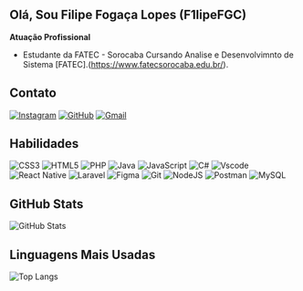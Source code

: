 ## Olá, Sou Filipe Fogaça Lopes (F1lipeFGC)

**Atuação Profissional**
- Estudante da FATEC - Sorocaba Cursando Analise e Desenvolvimnto de Sistema [FATEC].(https://www.fatecsorocaba.edu.br/).

## Contato 
[![Instagram](https://img.shields.io/badge/Instagram-FFF?style=for-the-badge&logo=instagram&logoColor=black)](https://www.instagram.com/f1lipefgc_/)
[![GitHub](https://img.shields.io/badge/GitHub-FFF?style=for-the-badge&logo=github&logoColor=black)](https://github.com/SEUUSERNAME)
[![Gmail](https://img.shields.io/badge/Gmail-FFF?style=for-the-badge&logo=gmail&logoColor=black)](mailto:SEUGMAIL)

## Habilidades
![CSS3](https://img.shields.io/badge/CSS3-FFF?style=for-the-badge&logo=css3&logoColor=black)
![HTML5](https://img.shields.io/badge/HTML5-FFF?style=for-the-badge&logo=html5&logoColor=black)
![PHP](https://img.shields.io/badge/PHP-FFF?style=for-the-badge&logo=php&logoColor=black)
![Java](https://img.shields.io/badge/java-FFF?style=for-the-badge&logo=openjdk&logoColor=black)
![JavaScript](https://img.shields.io/badge/JavaScript-FFF?style=for-the-badge&logo=javascript&logoColor=black)
![C#](https://img.shields.io/badge/C%23-FFF?style=for-the-badge&logo=c-sharp&logoColor=black)
![Vscode](https://img.shields.io/badge/Vscode-FFF?style=for-the-badge&logo=visual-studio-code&logoColor=black)
![React Native](https://img.shields.io/badge/React_Native-FFF?style=for-the-badge&logo=react&logoColor=black)
![Laravel](https://img.shields.io/badge/laravel-FFF?style=for-the-badge&logo=laravel&logoColor=black)
![Figma](https://img.shields.io/badge/Figma-FFF?style=for-the-badge&logo=figma&logoColor=black)
![Git](https://img.shields.io/badge/GIT-FFF?style=for-the-badge&logo=git&logoColor=black)
![NodeJS](https://img.shields.io/badge/node.js-FFF?style=for-the-badge&logo=node.js&logoColor=black)
![Postman](https://img.shields.io/badge/Postman-FFF?style=for-the-badge&logo=Postman&logoColor=black)
![MySQL](https://img.shields.io/badge/MySQL-FFF?style=for-the-badge&logo=mysql&logoColor=black)

## GitHub Stats

![GitHub Stats](https://github-readme-stats.vercel.app/api?username=F1lipeFGC&theme=transparent&bg_color=FFF&border_color=000&show_icons=true&icon_color=000&title_color=000&text_color=000)

## Linguagens Mais Usadas

![Top Langs](https://github-readme-stats-git-masterrstaa-rickstaa.vercel.app/api/top-langs/?username=F1lipeFGC&layout=compact&bg_color=FFF&border_color=000&title_color=000&text_color=000)
